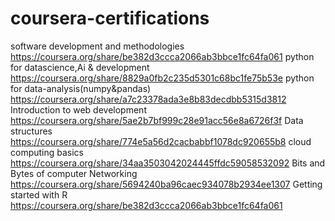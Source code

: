 # coursera-certifications
software development and methodologies  https://coursera.org/share/be382d3ccca2066ab3bbce1fc64fa061
python for datascience,Ai & development https://coursera.org/share/8829a0fb2c235d5301c68bc1fe75b53e
python for data-analysis(numpy&pandas) https://coursera.org/share/a7c23378ada3e8b83decdbb5315d3812
Introduction to web development  https://coursera.org/share/5ae2b7bf999c28e91acc56e8a6726f3f
Data structures https://coursera.org/share/774e5a56d2cacbabbf1078dc920655b8
cloud computing basics https://coursera.org/share/34aa3503042024445ffdc59058532092
Bits and Bytes of computer Networking https://coursera.org/share/5694240ba96caec934078b2934ee1307
Getting started with R  https://coursera.org/share/be382d3ccca2066ab3bbce1fc64fa061
